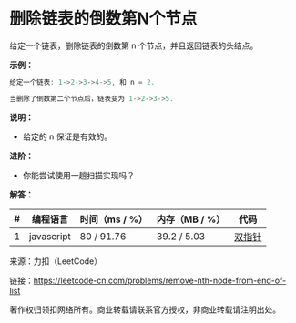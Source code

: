 # 删除链表的倒数第N个节点

给定一个链表，删除链表的倒数第 n 个节点，并且返回链表的头结点。

**示例：**

``` javascript
给定一个链表: 1->2->3->4->5, 和 n = 2.

当删除了倒数第二个节点后，链表变为 1->2->3->5.
```

**说明：**

- 给定的 n 保证是有效的。

**进阶：**

- 你能尝试使用一趟扫描实现吗？

**解答：**

**#**|**编程语言**|**时间（ms / %）**|**内存（MB / %）**|**代码**
--|--|--|--|--
1|javascript|80 / 91.76|39.2 / 5.03|[双指针](./javascript/ac_v1.js)

来源：力扣（LeetCode）

链接：https://leetcode-cn.com/problems/remove-nth-node-from-end-of-list

著作权归领扣网络所有。商业转载请联系官方授权，非商业转载请注明出处。
